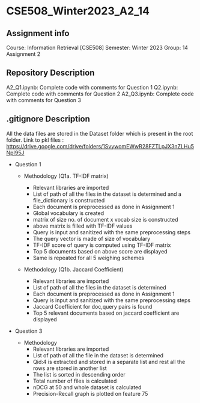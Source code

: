 # CSE508_Winter2023_A2_14

## Assignment info

Course: Information Retrieval [CSE508]
Semester: Winter 2023
Group: 14
Assignment 2


## Repository Description

A2_Q1.ipynb: Complete code with comments for Question 1
Q2.ipynb: Complete code with comments for Question 2 
A2_Q3.ipynb: Complete code with comments for Question 3


## .gitignore Description

All the data files are stored in the Dataset folder which is present in the root folder. Link to pkl files : https://drive.google.com/drive/folders/1SvywomEWwR28FZTLpJX3nZLHu5NpI95J 


* Question 1

  * Methodology (Q1a. TF-IDF matrix)
    * Relevant libraries are imported
    * List of path of all the files in the dataset is determined and a file_dictionary is constructed
    * Each document is preprocessed as done in Assignment 1
    * Global vocabulary is created
    * matrix of size no. of document x vocab size is constructed
    * above matrix is filled with TF-IDF values
    * Query is input and sanitized with the same preprocessing steps
    * The query vector is made of size of vocabulary
    * TF-IDF score of query is computed using TF-IDF matrix
    * Top 5 documents based on above score are displayed
    * Same is repeated for all 5 weighing schemes
    
  * Methodology (Q1b. Jaccard Coefficient)
    * Relevant libraries are imported
    * List of path of all the files in the dataset is determined
    * Each document is preprocessed as done in Assignment 1
    * Query is input and sanitized with the same preprocessing steps
    * Jaccard Coefficient for doc,query pairs is found
    * Top 5 relevant documents based on jaccard coefficient are displayed
    
    
* Question 3

  * Methodology
    * Relevant libraries are imported
    * List of path of all the file in the dataset is determined
    * Qid:4 is extracted and stored in a separate list and rest all the rows are stored in another list
    * The list is sorted in descending order
    * Total number of files is calculated
    * nDCG at 50 and whole dataset is calculated
    * Precision-Recall graph is plotted on feature 75
